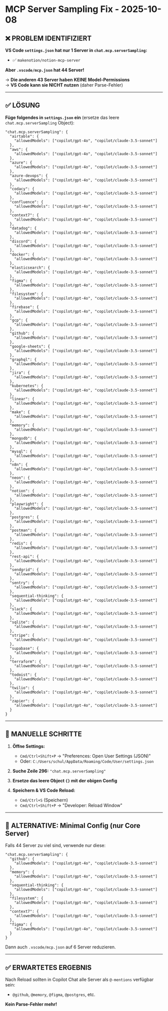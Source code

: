 # MCP Server Sampling Fix - 2025-10-08

## ❌ PROBLEM IDENTIFIZIERT

**VS Code `settings.json` hat nur 1 Server in `chat.mcp.serverSampling`:**

- ✅ `makenotion/notion-mcp-server`

**Aber `.vscode/mcp.json` hat 44 Server!**

→ **Die anderen 43 Server haben KEINE Model-Permissions**  
→ **VS Code kann sie NICHT nutzen** (daher Parse-Fehler)

---

## ✅ LÖSUNG

**Füge folgendes in `settings.json` ein** (ersetze das leere `chat.mcp.serverSampling` Object):

```jsonc
"chat.mcp.serverSampling": {
  "airtable": {
    "allowedModels": ["copilot/gpt-4o", "copilot/claude-3.5-sonnet"]
  },
  "aws": {
    "allowedModels": ["copilot/gpt-4o", "copilot/claude-3.5-sonnet"]
  },
  "azure": {
    "allowedModels": ["copilot/gpt-4o", "copilot/claude-3.5-sonnet"]
  },
  "azure-devops": {
    "allowedModels": ["copilot/gpt-4o", "copilot/claude-3.5-sonnet"]
  },
  "codacy": {
    "allowedModels": ["copilot/gpt-4o", "copilot/claude-3.5-sonnet"]
  },
  "confluence": {
    "allowedModels": ["copilot/gpt-4o", "copilot/claude-3.5-sonnet"]
  },
  "context7": {
    "allowedModels": ["copilot/gpt-4o", "copilot/claude-3.5-sonnet"]
  },
  "datadog": {
    "allowedModels": ["copilot/gpt-4o", "copilot/claude-3.5-sonnet"]
  },
  "discord": {
    "allowedModels": ["copilot/gpt-4o", "copilot/claude-3.5-sonnet"]
  },
  "docker": {
    "allowedModels": ["copilot/gpt-4o", "copilot/claude-3.5-sonnet"]
  },
  "elasticsearch": {
    "allowedModels": ["copilot/gpt-4o", "copilot/claude-3.5-sonnet"]
  },
  "figma": {
    "allowedModels": ["copilot/gpt-4o", "copilot/claude-3.5-sonnet"]
  },
  "filesystem": {
    "allowedModels": ["copilot/gpt-4o", "copilot/claude-3.5-sonnet"]
  },
  "firebase": {
    "allowedModels": ["copilot/gpt-4o", "copilot/claude-3.5-sonnet"]
  },
  "gcp": {
    "allowedModels": ["copilot/gpt-4o", "copilot/claude-3.5-sonnet"]
  },
  "github": {
    "allowedModels": ["copilot/gpt-4o", "copilot/claude-3.5-sonnet"]
  },
  "google-sheets": {
    "allowedModels": ["copilot/gpt-4o", "copilot/claude-3.5-sonnet"]
  },
  "graphql": {
    "allowedModels": ["copilot/gpt-4o", "copilot/claude-3.5-sonnet"]
  },
  "jira": {
    "allowedModels": ["copilot/gpt-4o", "copilot/claude-3.5-sonnet"]
  },
  "kubernetes": {
    "allowedModels": ["copilot/gpt-4o", "copilot/claude-3.5-sonnet"]
  },
  "linear": {
    "allowedModels": ["copilot/gpt-4o", "copilot/claude-3.5-sonnet"]
  },
  "make": {
    "allowedModels": ["copilot/gpt-4o", "copilot/claude-3.5-sonnet"]
  },
  "memory": {
    "allowedModels": ["copilot/gpt-4o", "copilot/claude-3.5-sonnet"]
  },
  "mongodb": {
    "allowedModels": ["copilot/gpt-4o", "copilot/claude-3.5-sonnet"]
  },
  "mysql": {
    "allowedModels": ["copilot/gpt-4o", "copilot/claude-3.5-sonnet"]
  },
  "n8n": {
    "allowedModels": ["copilot/gpt-4o", "copilot/claude-3.5-sonnet"]
  },
  "neon": {
    "allowedModels": ["copilot/gpt-4o", "copilot/claude-3.5-sonnet"]
  },
  "notion": {
    "allowedModels": ["copilot/gpt-4o", "copilot/claude-3.5-sonnet"]
  },
  "playwright": {
    "allowedModels": ["copilot/gpt-4o", "copilot/claude-3.5-sonnet"]
  },
  "postgres": {
    "allowedModels": ["copilot/gpt-4o", "copilot/claude-3.5-sonnet"]
  },
  "postman": {
    "allowedModels": ["copilot/gpt-4o", "copilot/claude-3.5-sonnet"]
  },
  "redis": {
    "allowedModels": ["copilot/gpt-4o", "copilot/claude-3.5-sonnet"]
  },
  "rest-api": {
    "allowedModels": ["copilot/gpt-4o", "copilot/claude-3.5-sonnet"]
  },
  "sendgrid": {
    "allowedModels": ["copilot/gpt-4o", "copilot/claude-3.5-sonnet"]
  },
  "sentry": {
    "allowedModels": ["copilot/gpt-4o", "copilot/claude-3.5-sonnet"]
  },
  "sequential-thinking": {
    "allowedModels": ["copilot/gpt-4o", "copilot/claude-3.5-sonnet"]
  },
  "slack": {
    "allowedModels": ["copilot/gpt-4o", "copilot/claude-3.5-sonnet"]
  },
  "sqlite": {
    "allowedModels": ["copilot/gpt-4o", "copilot/claude-3.5-sonnet"]
  },
  "stripe": {
    "allowedModels": ["copilot/gpt-4o", "copilot/claude-3.5-sonnet"]
  },
  "supabase": {
    "allowedModels": ["copilot/gpt-4o", "copilot/claude-3.5-sonnet"]
  },
  "terraform": {
    "allowedModels": ["copilot/gpt-4o", "copilot/claude-3.5-sonnet"]
  },
  "todoist": {
    "allowedModels": ["copilot/gpt-4o", "copilot/claude-3.5-sonnet"]
  },
  "twilio": {
    "allowedModels": ["copilot/gpt-4o", "copilot/claude-3.5-sonnet"]
  },
  "zapier": {
    "allowedModels": ["copilot/gpt-4o", "copilot/claude-3.5-sonnet"]
  }
}
```

---

## 📝 MANUELLE SCHRITTE

1. **Öffne Settings:**
   - `Cmd/Ctrl+Shift+P` → "Preferences: Open User Settings (JSON)"
   - Oder: `C:/Users/schul/AppData/Roaming/Code/User/settings.json`

2. **Suche Zeile 296:** `"chat.mcp.serverSampling"`

3. **Ersetze das leere Object `{}` mit der obigen Config**

4. **Speichern & VS Code Reload:**
   - `Cmd/Ctrl+S` (Speichern)
   - `Cmd/Ctrl+Shift+P` → "Developer: Reload Window"

---

## 🎯 ALTERNATIVE: Minimal Config (nur Core Server)

Falls 44 Server zu viel sind, verwende nur diese:

```jsonc
"chat.mcp.serverSampling": {
  "github": {
    "allowedModels": ["copilot/gpt-4o", "copilot/claude-3.5-sonnet"]
  },
  "memory": {
    "allowedModels": ["copilot/gpt-4o", "copilot/claude-3.5-sonnet"]
  },
  "sequential-thinking": {
    "allowedModels": ["copilot/gpt-4o", "copilot/claude-3.5-sonnet"]
  },
  "filesystem": {
    "allowedModels": ["copilot/gpt-4o", "copilot/claude-3.5-sonnet"]
  },
  "context7": {
    "allowedModels": ["copilot/gpt-4o", "copilot/claude-3.5-sonnet"]
  },
  "figma": {
    "allowedModels": ["copilot/gpt-4o", "copilot/claude-3.5-sonnet"]
  }
}
```

Dann auch `.vscode/mcp.json` auf 6 Server reduzieren.

---

## ✅ ERWARTETES ERGEBNIS

Nach Reload sollten in Copilot Chat alle Server als `@-mentions` verfügbar sein:

- `@github`, `@memory`, `@figma`, `@postgres`, etc.

**Kein Parse-Fehler mehr!**
